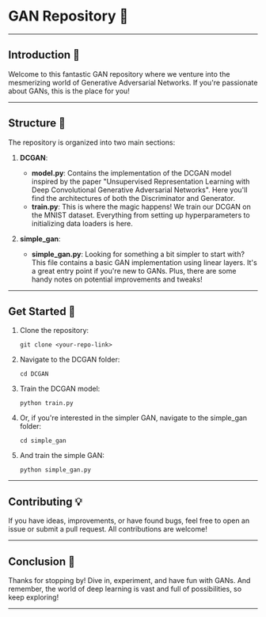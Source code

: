 
# GAN Repository 🚀

---

## Introduction 🌟

Welcome to this fantastic GAN repository where we venture into the mesmerizing world of Generative Adversarial Networks. If you're passionate about GANs, this is the place for you!

---

## Structure 📂

The repository is organized into two main sections:

1. **DCGAN**:
    - **model.py**: Contains the implementation of the DCGAN model inspired by the paper "Unsupervised Representation Learning with Deep Convolutional Generative Adversarial Networks". Here you'll find the architectures of both the Discriminator and Generator.
    - **train.py**: This is where the magic happens! We train our DCGAN on the MNIST dataset. Everything from setting up hyperparameters to initializing data loaders is here.

2. **simple_gan**:
    - **simple_gan.py**: Looking for something a bit simpler to start with? This file contains a basic GAN implementation using linear layers. It's a great entry point if you're new to GANs. Plus, there are some handy notes on potential improvements and tweaks!

---

## Get Started 🏃

1. Clone the repository:
   ```
   git clone <your-repo-link>
   ```

2. Navigate to the DCGAN folder:
   ```
   cd DCGAN
   ```

3. Train the DCGAN model:
   ```
   python train.py
   ```

4. Or, if you're interested in the simpler GAN, navigate to the simple_gan folder:
   ```
   cd simple_gan
   ```

5. And train the simple GAN:
   ```
   python simple_gan.py
   ```

---

## Contributing 💡

If you have ideas, improvements, or have found bugs, feel free to open an issue or submit a pull request. All contributions are welcome!

---

## Conclusion 🎉

Thanks for stopping by! Dive in, experiment, and have fun with GANs. And remember, the world of deep learning is vast and full of possibilities, so keep exploring!

---

